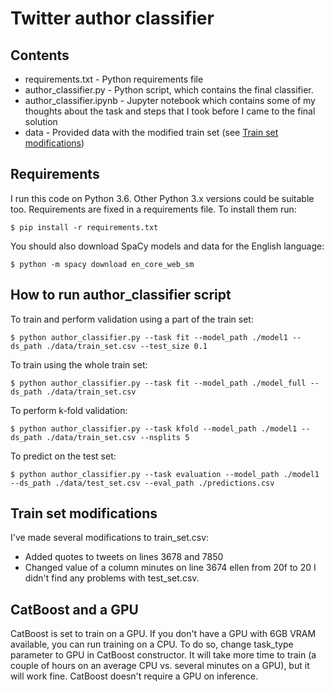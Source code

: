 # Twitter author classifier
## Contents
* requirements.txt - Python requirements file
* author_classifier.py - Python script, which contains the final classifier.
* author_classifier.ipynb - Jupyter notebook which contains some of my thoughts about the task and steps that I took before I came to the final solution
* data - Provided data with the modified train set (see [Train set modifications](#train-set-modifications))
## Requirements
I run this code on Python 3.6. Other Python 3.x versions could be suitable too. Requirements are fixed in a requirements file. To install them run:
```console
$ pip install -r requirements.txt
```
You should also download SpaCy models and data for the English language:
```console
$ python -m spacy download en_core_web_sm
```
## How to run author_classifier script
To train and perform validation using a part of the train set:
```console
$ python author_classifier.py --task fit --model_path ./model1 --ds_path ./data/train_set.csv --test_size 0.1
```
To train using the whole train set:
```console
$ python author_classifier.py --task fit --model_path ./model_full --ds_path ./data/train_set.csv 
```
To perform k-fold validation:
```console
$ python author_classifier.py --task kfold --model_path ./model1 --ds_path ./data/train_set.csv --nsplits 5
```
To predict on the test set:
```console
$ python author_classifier.py --task evaluation --model_path ./model1 --ds_path ./data/test_set.csv --eval_path ./predictions.csv
```
## Train set modifications
I've made several modifications to train_set.csv:
* Added quotes to tweets on lines 3678 and 7850
* Changed value of a column minutes on line 3674 ellen from 20f to 20
I didn't find any problems with test_set.csv.
## CatBoost and a GPU 
CatBoost is set to train on a GPU. If you don't have a GPU with 6GB VRAM available, you can run training on a CPU. To do so, change task_type parameter to GPU in CatBoost constructor. It will take more time to train (a couple of hours on an average CPU vs. several minutes on a GPU), but it will work fine. CatBoost doesn't require a GPU on inference.
